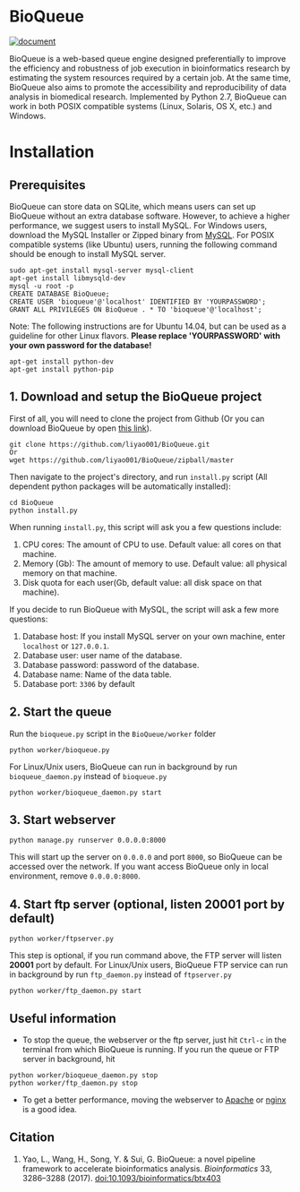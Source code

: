 # BioQueue
[![document](https://readthedocs.org/projects/bioqueue/badge/?version=latest "document")](https://bioqueue.readthedocs.io/en/latest/?badge=latest)

BioQueue is a web-based queue engine designed preferentially to improve the efficiency and robustness of job execution in bioinformatics research by estimating the system resources required by a certain job. At the same time, BioQueue also aims to promote the accessibility and reproducibility of data analysis in biomedical research. Implemented by Python 2.7, BioQueue can work in both POSIX compatible systems (Linux, Solaris, OS X, etc.) and Windows.
# Installation
## Prerequisites
BioQueue can store data on SQLite, which means users can set up BioQueue without an extra database software. However, to achieve a higher performance, we suggest users to install MySQL. For Windows users, download the MySQL Installer or Zipped binary from [MySQL](http://www.mysql.com/downloads/). For POSIX compatible systems (like Ubuntu) users, running the following command should be enough to install MySQL server.
```
sudo apt-get install mysql-server mysql-client
apt-get install libmysqld-dev
mysql -u root -p
CREATE DATABASE BioQueue;
CREATE USER 'bioqueue'@'localhost' IDENTIFIED BY 'YOURPASSWORD';
GRANT ALL PRIVILEGES ON BioQueue . * TO 'bioqueue'@'localhost';
```
Note: The following instructions are for Ubuntu 14.04, but can be used as a guideline for other Linux flavors. **Please replace 'YOURPASSWORD' with your own password for the database!**
```
apt-get install python-dev
apt-get install python-pip
```
## 1. Download and setup the BioQueue project
First of all, you will need to clone the project from Github (Or you can download BioQueue by open [this link](https://github.com/liyao001/BioQueue/zipball/master)).
```
git clone https://github.com/liyao001/BioQueue.git
Or
wget https://github.com/liyao001/BioQueue/zipball/master
```
Then navigate to the project's directory, and run `install.py` script (All dependent python packages will be automatically installed):
```
cd BioQueue
python install.py
```
When running `install.py`, this script will ask you a few questions include:
 1. CPU cores: The amount of CPU to use. Default value: all cores on that machine.
 2. Memory (Gb): The amount of memory to use. Default value: all physical memory on that machine.
 3. Disk quota for each user(Gb, default value: all disk space on that machine).

If you decide to run BioQueue with MySQL, the script will ask a few more questions:
 1. Database host: If you install MySQL server on your own machine, enter `localhost` or `127.0.0.1`.
 2. Database user: user name of the database.
 3. Database password: password of the database.
 4. Database name: Name of the data table.
 5. Database port: `3306` by default

## 2. Start the queue
Run the `bioqueue.py` script in the `BioQueue/worker` folder
```
python worker/bioqueue.py
```
For Linux/Unix users, BioQueue can run in background by run `bioqueue_daemon.py` instead of `bioqueue.py`
```
python worker/bioqueue_daemon.py start
```

## 3. Start webserver
```
python manage.py runserver 0.0.0.0:8000
```
This will start up the server on `0.0.0.0` and port `8000`, so BioQueue can be accessed over the network. If you want access BioQueue only in local environment, remove `0.0.0.0:8000`.
## 4. Start ftp server (optional, listen 20001 port by default)
```
python worker/ftpserver.py
```
This step is optional, if you run command above, the FTP server will listen **20001** port by default. For Linux/Unix users, BioQueue FTP service can run in background by run `ftp_daemon.py` instead of `ftpserver.py`
```
python worker/ftp_daemon.py start
```

## Useful information
* To stop the queue, the webserver or the ftp server, just hit `Ctrl-c` in the terminal from which BioQueue is running. If you run the queue or FTP server in background, hit
```
python worker/bioqueue_daemon.py stop
python worker/ftp_daemon.py stop
```

* To get a better performance, moving the webserver to [Apache](http://bioqueue.readthedocs.io/en/latest/faq.html#use-bioqueue-with-apache-in-production-environment) or [nginx](https://nginx.org) is a good idea.

## Citation
1. Yao, L., Wang, H., Song, Y. & Sui, G. BioQueue: a novel pipeline framework to accelerate bioinformatics analysis. *Bioinformatics* 33, 3286–3288 (2017). [doi:10.1093/bioinformatics/btx403](https://doi.org/doi:10.1093/bioinformatics/btx403)